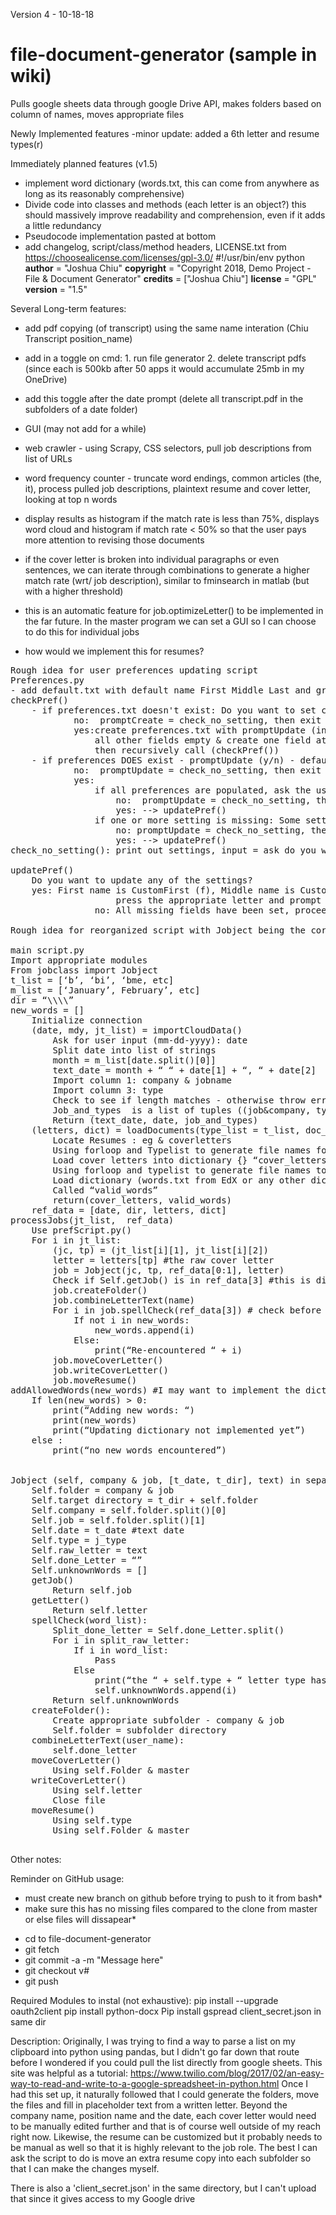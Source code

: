 
Version 4 - 10-18-18
# file-document-generator (sample in wiki)
Pulls  google sheets data through google Drive API, makes folders based on column of names, moves appropriate files

Newly Implemented features
-minor update: added a 6th letter and resume types(r)

Immediately planned features (v1.5)
- implement word dictionary (words.txt, this can come from anywhere as long as its reasonably comprehensive)
- Divide code into classes and methods (each letter is an object?) this should massively improve readability and comprehension, even if it adds a little redundancy 
- Pseudocode implementation pasted at bottom
- add changelog, script/class/method headers, LICENSE.txt from https://choosealicense.com/licenses/gpl-3.0/
	#!/usr/bin/env python
	__author__ = "Joshua Chiu"
	__copyright__ = "Copyright 2018, Demo Project - File & Document Generator"
	__credits__ = ["Joshua Chiu"]
	__license__ = "GPL"
	__version__ = "1.5"
			
Several Long-term features:
- add pdf copying (of transcript) using the same name interation (Chiu Transcript position_name) 
- add in a toggle on cmd: 1. run file generator 2. delete transcript pdfs 
 (since each is 500kb after 50 apps it would accumulate 25mb in my OneDrive)
- add this toggle after the date prompt (delete all transcript.pdf in the subfolders of a date folder)
- GUI (may not add for a while)

- web crawler - using Scrapy, CSS selectors, pull job descriptions from list of URLs
- word frequency counter - truncate word endings, common articles (the, it), process pulled job descriptions, plaintext resume and cover letter, looking at top n words
- display results as histogram if the match rate is less than 75%, displays word cloud and histogram if match rate < 50% so that the user pays more attention to revising those documents
- if the cover letter is broken into individual paragraphs or even sentences, we can iterate through combinations to generate a higher match rate (wrt/ job description), similar to fminsearch in matlab (but with a higher threshold)
- this is an automatic feature for job.optimizeLetter() to be implemented in the far future. In the master program we can set a GUI so I can choose to do this for individual jobs
- how would we implement this for resumes?
<pre>
Rough idea for user preferences updating script 
Preferences.py
- add default.txt with default name First Middle Last and greeting as "Dear", and default preference to use First, middle and last names, promptCreate = True
checkPref()
	- if preferences.txt doesn't exist: Do you want to set custom preferences for name and greeting? (y/n)
			no:  promptCreate = check_no_setting, then exit preferences script (and go to date prompt)
			yes:create preferences.txt with promptUpdate (in that file) = True, 
				all other fields empty & create one field at a time; press enter to skip
				then recursively call (checkPref())
	- if preferences DOES exist - promptUpdate (y/n) - default is yes (when created) 
			no:  promptUpdate = check_no_setting, then exit preferences script (and go to date prompt)
			yes: 
				if all preferences are populated, ask the user if they want to update any of them 
					no:  promptUpdate = check_no_setting, then exit preferences script (and go to date prompt)
					yes: --> updatePref()
		 		if one or more setting is missing: Some settings have not been set. Do you want to update them (y/n)
					no: promptUpdate = check_no_setting, then exit preferences script (and go to date prompt)
					yes: --> updatePref()	
check_no_setting(): print out settings, input = ask do you want to save this setting, return True or False depending on input
	
updatePref()			
	Do you want to update any of the settings?
	yes: First name is CustomFirst (f), Middle name is CustomMiddle (m), LastName is CustomLast (l), Greeting is CustomDear (g). 
					press the appropriate letter and prompt for user input
				no: All missing fields have been set, proceed to date prompt 
		
Rough idea for reorganized script with Jobject being the core instance for each job

main script.py
Import appropriate modules
From jobclass import Jobject
t_list = [‘b’, ‘bi’, ‘bme, etc] 
m_list = [‘January’, February’, etc]
dir = “\\\\”
new_words = []
	Initialize connection
	(date, mdy, jt_list) = importCloudData() 
		Ask for user input (mm-dd-yyyy): date
		Split date into list of strings
		month = m_list[date.split()[0]]
		text_date = month + “ “ + date[1] + “, “ + date[2]
		Import column 1: company & jobname
		Import column 3: type
		Check to see if length matches - otherwise throw error 
		Job_and_types  is a list of tuples ((job&company, type), etc), use for loop
		Return (text_date, date, job_and_types)
	(letters, dict) = loadDocuments(type_list = t_list, doc_source_dir = dir)
		Locate Resumes : eg & coverletters
		Using forloop and Typelist to generate file names for checking
		Load cover letters into dictionary {} “cover_letters”
		Using forloop and typelist to generate file names to import from
		Load dictionary (words.txt from EdX or any other dictionary - need formatting)
		Called “valid_words”
		return(cover_letters, valid_words)
	ref_data = [date, dir, letters, dict]
processJobs(jt_list,  ref_data)
	Use prefScript.py()
	For i in jt_list:
		(jc, tp) = (jt_list[i][1], jt_list[i][2])
		letter = letters[tp] #the raw cover letter
		job = Jobject(jc, tp, ref_data[0:1], letter)
		Check if Self.getJob() is in ref_data[3] #this is dict
		job.createFolder()
		job.combineLetterText(name)
		For i in job.spellCheck(ref_data[3]) # check before writing to word doc
			If not i in new_words:
				new_words.append(i)
			Else:
				print(“Re-encountered “ + i)
		job.moveCoverLetter()
		job.writeCoverLetter()
		job.moveResume()
addAllowedWords(new_words) #I may want to implement the dictionary functions as a separate python file 
	If len(new_words) > 0:
		print(“Adding new words: “) 
		print(new_words)
		print(“Updating dictionary not implemented yet”)
	else : 
		print(“no new words encountered”)


Jobject (self, company & job, [t_date, t_dir], text) in separate class file
	Self.folder = company & job
	Self.target directory = t_dir + self.folder
	Self.company = self.folder.split()[0]
	Self.job = self.folder.split()[1]
	Self.date = t_date #text date
	Self.type = j_type
	Self.raw_letter = text 
	Self.done_Letter = “”
	Self.unknownWords = []
	getJob()
		Return self.job
	getLetter() 
		Return self.letter
	spellCheck(word_list):
		Split_done_letter = Self.done_Letter.split()
		For i in split_raw_letter:
			If i in word_list:
				Pass
			Else
				print(“the “ + self.type + “ letter type has a unknown word: “ + i)
				self.unknownWords.append(i)
		Return self.unknownWords
	createFolder(): 
		Create appropriate subfolder - company & job
		Self.folder = subfolder directory
	combineLetterText(user_name):
		self.done_letter
	moveCoverLetter()
		Using self.Folder & master
	writeCoverLetter()
		Using self.letter
		Close file
	moveResume()
		Using self.type
		Using self.Folder & master

</pre>
Other notes:

Reminder on GitHub usage:
* must create new branch on github before trying to push to it from bash*
* make sure this has no missing files compared to the clone from master or else files will dissapear*
- cd to file-document-generator
- git fetch
- git commit -a -m "Message here"
- git checkout v#
- git push 

Required Modules to instal (not exhaustive):
pip install --upgrade oauth2client
pip install python-docx
Pip install gspread
client_secret.json in same dir

Description:
Originally, I was trying to find a way to parse a list on my clipboard into python using pandas, but I didn't go far down that route before I wondered if you could pull the list directly from google sheets. 
This site was helpful as a tutorial: 
https://www.twilio.com/blog/2017/02/an-easy-way-to-read-and-write-to-a-google-spreadsheet-in-python.html
Once I had this set up, it naturally followed that I could generate the folders, move the files and fill in placeholder text from a written letter. Beyond the company name, position name and the date, each cover letter would need to be manually edited further and that is of course well outside of my reach right now. Likewise, the resume can be customized but it probably needs to be manual as well so that it is highly relevant to the job role. The best I can ask the script to do is move an extra resume copy into each subfolder so that I can make the changes myself. 

There is also a 'client_secret.json' in the same directory, but I can't upload that since it gives access to my Google drive